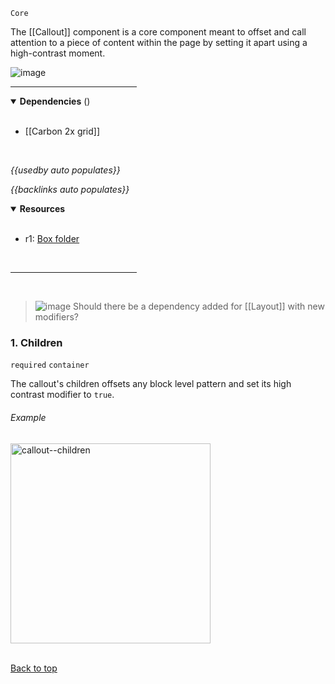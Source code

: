 `Core` <!-- category start --><!-- category end -->

The [[Callout]] component is a core component meant to offset and call attention to a piece of content within the page by setting it apart using a high-contrast moment.

![image](https://user-images.githubusercontent.com/3793636/134919858-2bedbb38-9600-4a47-8b37-b4f161ee1315.png)

<hr width="40%" />

<!-- toc start open="true" depthStart="3" depthEnd="5" --><!-- toc end -->

<details open="true">
  <summary><strong>Dependencies</strong> (<!-- dependencyCount start --><!-- dependencyCount end -->)</summary><br />

- [[Carbon 2x grid]]

<br />
</details>

<!-- usedby start open="true" -->
*{{usedby auto populates}}*
<!-- usedby end -->

<!-- backlinks start open="true" -->
*{{backlinks auto populates}}*
<!-- backlinks end -->

<a name="resources"></a>
<details open="true">
  <summary><strong>Resources</strong></summary><br />

- r1: [Box folder](https://ibm.ent.box.com/folder/110530875791)

<br />
</details>

<hr width="40%" />

<br />


> ![image](https://user-images.githubusercontent.com/3793636/117874180-493bdb80-b266-11eb-8945-dde0d95431d6.png) Should there be a dependency added for [[Layout]] with new modifiers?

### 1. Children
`required` `container`

The callout's children offsets any block level pattern and set its high contrast modifier to `true`.

###### Example 

<img src="https://user-images.githubusercontent.com/3793636/134932083-23e1865f-9bee-4c9a-96fc-82c9eb9d64f4.gif" alt="callout--children" width="320px" />

<br />[Back to top](#wiki-wrapper)<br /><br /><br />
